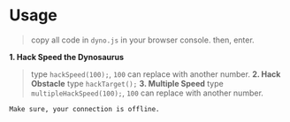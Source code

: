 # Usage
> copy all code in `dyno.js` in your browser console.
> then, enter.

**1. Hack Speed the Dynosaurus**
> type `hackSpeed(100);`, `100` can replace with another number.
**2. Hack Obstacle**
> type `hackTarget();`
**3. Multiple Speed**
> type `multipleHackSpeed(100);`, `100` can replace with another number.

`Make sure, your connection is offline.`
